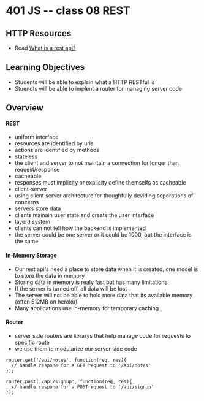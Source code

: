 401 JS -- class 08 REST
===

## HTTP Resources
* Read [What is a rest api?]

## Learning Objectives
* Students will be able to explain what a HTTP RESTful is
* Stuendts will be able to implent a router for managing server code

## Overview
#### REST
* uniform interface
 * resources are identified by urls
 * actions are identified by methods
* stateless
 * the client and server to not maintain a connection for longer than request/response
* cacheable
 * responses must implicity or explicity define themselfs as cacheable
* client-server
 * using client server architecture for thoughfully deviding seporations of concerns
 * servers store data 
 * clients mainain user state and create the user interface
* layerd system
 * clients can not tell how the backend is implemented
 * the server could be one server or it could be 1000, but the interface is the same

#### In-Memory Storage
* Our rest api's need a place to store data when it is created, one model is to store the data in memory
* Storing data in memory is realy fast but has many limitations
 * If the server is turned off, all data will be lost
 * The server will not be able to hold more data that its available memory (often 512MB on heroku)
* Many applications use in-memory for temporary caching

#### Router
* server side routers are librarys that help manage code for requests to specific route
* we use them to modularize our server side code
``` javscript
router.get('/api/notes', function(req, res){
  // handle respone for a GET request to '/api/notes'
});

router.post('/api/signup', function(req, res){
  // handle respone for a POSTrequest to '/api/signup'
});
```

<!--links -->
[What is a rest api?]: https://medium.com/@lazlojuly/what-is-a-restful-api-fabb8dc2afeb#.nm7uiiltt
